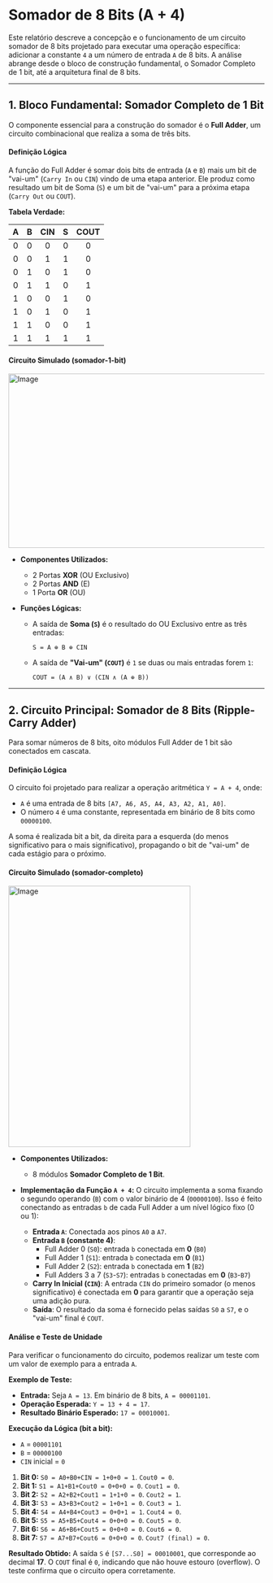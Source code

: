 # Somador de 8 Bits (A + 4)

Este relatório descreve a concepção e o funcionamento de um circuito somador de 8 bits projetado para executar uma operação específica: adicionar a constante `4` a um número de entrada `A` de 8 bits. A análise abrange desde o bloco de construção fundamental, o Somador Completo de 1 bit, até a arquitetura final de 8 bits.

---

## 1. Bloco Fundamental: Somador Completo de 1 Bit

O componente essencial para a construção do somador é o **Full Adder**, um circuito combinacional que realiza a soma de três bits.

#### Definição Lógica

A função do Full Adder é somar dois bits de entrada (`A` e `B`) mais um bit de "vai-um" (`Carry In` ou `CIN`) vindo de uma etapa anterior. Ele produz como resultado um bit de Soma (`S`) e um bit de "vai-um" para a próxima etapa (`Carry Out` ou `COUT`).

**Tabela Verdade:**

| A | B | CIN | S | COUT |
|:-:|:-:|:---:|:-:|:----:|
| 0 | 0 |  0  | 0 |  0   |
| 0 | 0 |  1  | 1 |  0   |
| 0 | 1 |  0  | 1 |  0   |
| 0 | 1 |  1  | 0 |  1   |
| 1 | 0 |  0  | 1 |  0   |
| 1 | 0 |  1  | 0 |  1   |
| 1 | 1 |  0  | 0 |  1   |
| 1 | 1 |  1  | 1 |  1   |

#### Circuito Simulado (somador-1-bit)

<img width="520" height="343" alt="Image" src="https://github.com/user-attachments/assets/51058078-2fd5-4196-983b-57594a6cc427" />

* **Componentes Utilizados:**
    * 2 Portas **XOR** (OU Exclusivo)
    * 2 Portas **AND** (E)
    * 1 Porta **OR** (OU)

* **Funções Lógicas:**
  * A saída de **Soma (`S`)** é o resultado do OU Exclusivo entre as três entradas:
    ```
    S = A ⊕ B ⊕ CIN
    ```
  * A saída de **"Vai-um" (`COUT`)** é `1` se duas ou mais entradas forem `1`:
    ```
    COUT = (A ∧ B) ∨ (CIN ∧ (A ⊕ B))
    ```


---

## 2. Circuito Principal: Somador de 8 Bits (Ripple-Carry Adder)

Para somar números de 8 bits, oito módulos Full Adder de 1 bit são conectados em cascata.

#### Definição Lógica

O circuito foi projetado para realizar a operação aritmética `Y = A + 4`, onde:
* `A` é uma entrada de 8 bits `[A7, A6, A5, A4, A3, A2, A1, A0]`.
* O número `4` é uma constante, representada em binário de 8 bits como `00000100`.

A soma é realizada bit a bit, da direita para a esquerda (do menos significativo para o mais significativo), propagando o bit de "vai-um" de cada estágio para o próximo.

#### Circuito Simulado (somador-completo)

<img width="358" height="514" alt="Image" src="https://github.com/user-attachments/assets/f72e7dc9-cbc0-4747-93bb-53dc01f53c9e" />

* **Componentes Utilizados:**
    * 8 módulos **Somador Completo de 1 Bit**.

* **Implementação da Função `A + 4`:**
    O circuito implementa a soma fixando o segundo operando (`B`) com o valor binário de 4 (`00000100`). Isso é feito conectando as entradas `b` de cada Full Adder a um nível lógico fixo (0 ou 1):
    * **Entrada `A`**: Conectada aos pinos `A0` a `A7`.
    * **Entrada `B` (constante 4)**:
        * Full Adder 0 (`S0`): entrada `b` conectada em **0** (`B0`)
        * Full Adder 1 (`S1`): entrada `b` conectada em **0** (`B1`)
        * Full Adder 2 (`S2`): entrada `b` conectada em **1** (`B2`)
        * Full Adders 3 a 7 (`S3`-`S7`): entradas `b` conectadas em **0** (`B3`-`B7`)
    * **Carry In Inicial (`CIN`)**: A entrada `CIN` do primeiro somador (o menos significativo) é conectada em **0** para garantir que a operação seja uma adição pura.
    * **Saída**: O resultado da soma é fornecido pelas saídas `S0` a `S7`, e o "vai-um" final é `COUT`.

#### Análise e Teste de Unidade

Para verificar o funcionamento do circuito, podemos realizar um teste com um valor de exemplo para a entrada `A`.

**Exemplo de Teste:**
* **Entrada:** Seja `A = 13`. Em binário de 8 bits, `A = 00001101`.
* **Operação Esperada:** `Y = 13 + 4 = 17`.
* **Resultado Binário Esperado:** `17 = 00010001`.

**Execução da Lógica (bit a bit):**
* `A` = `00001101`
* `B` = `00000100`
* `CIN` inicial = `0`

1.  **Bit 0:** `S0 = A0+B0+CIN = 1+0+0 = 1`.  `Cout0 = 0`.
2.  **Bit 1:** `S1 = A1+B1+Cout0 = 0+0+0 = 0`.  `Cout1 = 0`.
3.  **Bit 2:** `S2 = A2+B2+Cout1 = 1+1+0 = 0`.  `Cout2 = 1`.
4.  **Bit 3:** `S3 = A3+B3+Cout2 = 1+0+1 = 0`.  `Cout3 = 1`.
5.  **Bit 4:** `S4 = A4+B4+Cout3 = 0+0+1 = 1`.  `Cout4 = 0`.
6.  **Bit 5:** `S5 = A5+B5+Cout4 = 0+0+0 = 0`.  `Cout5 = 0`.
7.  **Bit 6:** `S6 = A6+B6+Cout5 = 0+0+0 = 0`.  `Cout6 = 0`.
8.  **Bit 7:** `S7 = A7+B7+Cout6 = 0+0+0 = 0`.  `Cout7 (final) = 0`.

**Resultado Obtido:** A saída `S` é `[S7...S0] = 00010001`, que corresponde ao decimal **17**. O `COUT` final é `0`, indicando que não houve estouro (overflow). O teste confirma que o circuito opera corretamente.
